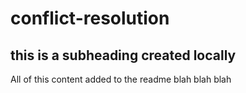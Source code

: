 # conflict-resolution

## this is a subheading created locally

All of this content added to the readme blah blah blah